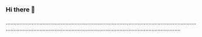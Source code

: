 ### Hi there 👋

..............................................................................................................................................................................................................................................